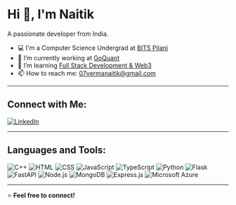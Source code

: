 # Hi 👋, I'm Naitik 

A passionate developer from India.

- 💻 I'm a Computer Science Undergrad at [BITS Pilani](https://www.bits-pilani.ac.in/)
- 🔭 I’m currently working at [GoQuant](https://goquant.io/)
- 🌱 I’m learning [Full Stack Development & Web3](https://harkirat.classx.co.in/new-courses/14-complete-web-development-devops-blockchain-cohort)
- 📫 How to reach me: 07vermanaitik@gmail.com  

---

## Connect with Me:  
[![LinkedIn](https://img.shields.io/badge/LinkedIn-0077B5?style=flat-square&logo=linkedin&logoColor=white)](https://www.linkedin.com/in/naitik7/)  

---

## Languages and Tools:  
![C++](https://img.shields.io/badge/C++-00599C?style=flat-square&logo=c%2B%2B&logoColor=white)  ![HTML](https://img.shields.io/badge/HTML5-E34F26?style=flat-square&logo=html5&logoColor=white)  ![CSS](https://img.shields.io/badge/CSS3-1572B6?style=flat-square&logo=css3&logoColor=white)  ![JavaScript](https://img.shields.io/badge/JavaScript-F7DF1E?style=flat-square&logo=javascript&logoColor=black)  ![TypeScript](https://img.shields.io/badge/TypeScript-3178C6?style=flat-square&logo=typescript&logoColor=white)  ![Python](https://img.shields.io/badge/Python-3776AB?style=flat-square&logo=python&logoColor=white)  ![Flask](https://img.shields.io/badge/Flask-000000?style=flat-square&logo=flask&logoColor=white)  ![FastAPI](https://img.shields.io/badge/FastAPI-009688?style=flat-square&logo=fastapi&logoColor=white)  ![Node.js](https://img.shields.io/badge/Node.js-339933?style=flat-square&logo=node.js&logoColor=white)  ![MongoDB](https://img.shields.io/badge/MongoDB-47A248?style=flat-square&logo=mongodb&logoColor=white)  ![Express.js](https://img.shields.io/badge/Express.js-000000?style=flat-square&logo=express&logoColor=white)  ![Microsoft Azure](https://img.shields.io/badge/Microsoft%20Azure-0078D4?style=flat-square&logo=microsoft-azure&logoColor=white)  

---

⭐ **Feel free to connect!**  
